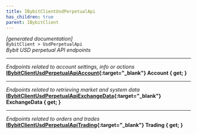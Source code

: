 ```yaml
---
title: IBybitClientUsdPerpetualApi
has_children: true
parent: IBybitClient
---
```

*[generated documentation]*  
`BybitClient > UsdPerpetualApi`  
*Bybit USD perpetual API endpoints*
  
***
*Endpoints related to account settings, info or actions*  
**[IBybitClientUsdPerpetualApiAccount](IBybitClientUsdPerpetualApiAccount.html){:target="_blank"} Account { get; }**  
***
*Endpoints related to retrieving market and system data*  
**[IBybitClientUsdPerpetualApiExchangeData](IBybitClientUsdPerpetualApiExchangeData.html){:target="_blank"} ExchangeData { get; }**  
***
*Endpoints related to orders and trades*  
**[IBybitClientUsdPerpetualApiTrading](IBybitClientUsdPerpetualApiTrading.html){:target="_blank"} Trading { get; }**  
